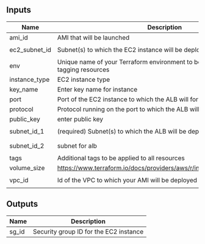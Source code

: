 ## Inputs

| Name | Description | Type | Default | Required |
|------|-------------|:----:|:-----:|:-----:|
| ami\_id | AMI that will be launched | string | n/a | yes |
| ec2\_subnet\_id | Subnet(s) to which the EC2 instance will be deployed | string | `"subnet-0aa540f974f6cdd3b"` | no |
| env | Unique name of your Terraform environment to be used for naming and tagging resources | string | n/a | yes |
| instance\_type | EC2 instance type | string | `"t2.medium"` | no |
| key\_name | Enter key name for instance | string | n/a | yes |
| port | Port of the EC2 instance to which the ALB will forward | string | `"8080"` | no |
| protocol | Protocol running on the port to which the ALB will forward | string | `"HTTP"` | no |
| public\_key | enter public key | string | n/a | yes |
| subnet\_id\_1 | (required) Subnet(s) to which the ALB will be deployed | string | `"subnet-0aa540f974f6cdd3b"` | no |
| subnet\_id\_2 | subnet for alb | string | `"subnet-052454610f0834ff4"` | no |
| tags | Additional tags to be applied to all resources | map | `<map>` | no |
| volume\_size | https://www.terraform.io/docs/providers/aws/r/instance.html#volume_size | string | `"50"` | no |
| vpc\_id | Id of the VPC to which your AMI will be deployed | string | `"vpc-04114ed591b750e9a"` | no |

## Outputs

| Name | Description |
|------|-------------|
| sg\_id | Security group ID for the EC2 instance |

